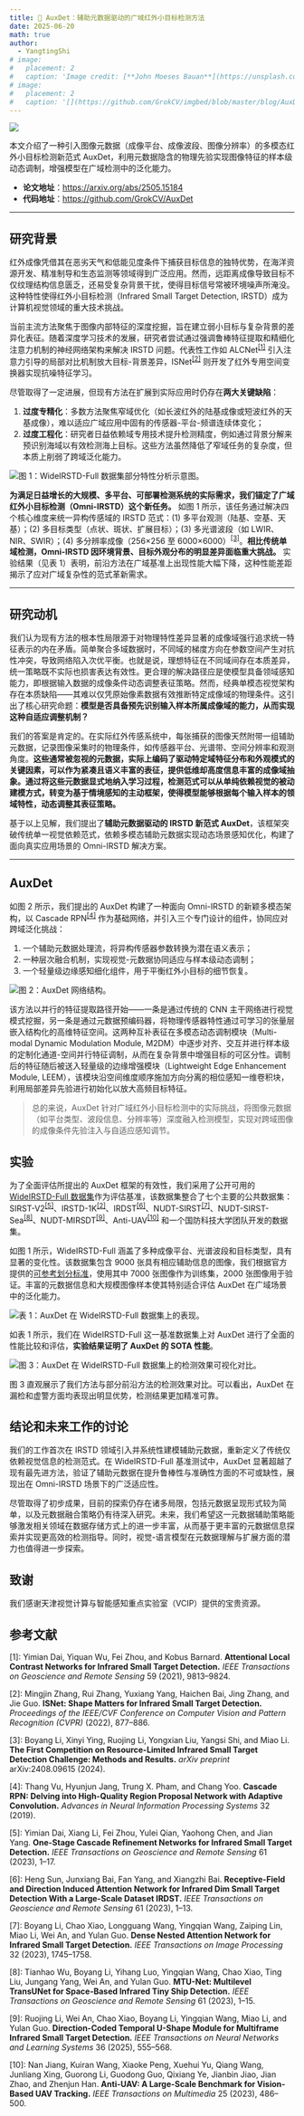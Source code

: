 ```yaml
---
title: 🎯 AuxDet：辅助元数据驱动的广域红外小目标检测方法
date: 2025-06-20
math: true
author: 
  - YangtingShi
# image:
#   placement: 2
#   caption: 'Image credit: [**John Moeses Bauan**](https://unsplash.com/photos/OGZtQF8iC0g)'
# image:
#   placement: 2
#   caption: '[](https://github.com/GrokCV/imgbed/blob/master/blog/AuxDet/author.png?raw=true)'
---
```


![](https://github.com/GrokCV/imgbed/blob/master/blog/AuxDet/author.png?raw=true)

本文介绍了一种引入图像元数据（成像平台、成像波段、图像分辨率）的多模态红外小目标检测新范式 AuxDet，利用元数据隐含的物理先验实现图像特征的样本级动态调制，增强模型在广域检测中的泛化能力。

- **论文地址**：<https://arxiv.org/abs/2505.15184>
- **代码地址**：<https://github.com/GrokCV/AuxDet>

------

## 研究背景  

红外成像凭借其在恶劣天气和低能见度条件下捕获目标信息的独特优势，在海洋资源开发、精准制导和生态监测等领域得到广泛应用。然而，远距离成像导致目标不仅纹理结构信息匮乏，还易受复杂背景干扰，使得目标信号常被环境噪声所淹没。这种特性使得红外小目标检测（Infrared Small Target Detection, IRSTD）成为计算机视觉领域的重大技术挑战。

当前主流方法聚焦于图像内部特征的深度挖掘，旨在建立弱小目标与复杂背景的差异化表征。随着深度学习技术的发展，研究者尝试通过强调鲁棒特征提取和精细化注意力机制的神经网络架构来解决 IRSTD 问题。代表性工作如 ALCNet<sup>[[1]](#ref1)</sup> 引入注意力引导的局部对比机制放大目标-背景差异，ISNet<sup>[[2]](#ref2)</sup> 则开发了红外专用空间变换器实现抗噪特征学习。

尽管取得了一定进展，但现有方法在扩展到实际应用时仍存在**两大关键缺陷**：

1. **过度专精化**：多数方法聚焦窄域优化（如长波红外的陆基成像或短波红外的天基成像），难以适应广域应用中固有的传感器-平台-频谱连续体变化；
2. **过度工程化**：研究者日益依赖域专用技术提升检测精度，例如通过背景分解来预识别海域以有效检测海上目标。这些方法虽然降低了窄域任务的复杂度，但本质上削弱了跨域泛化能力。

![图 1：WideIRSTD-Full 数据集部分特性分析示意图。](https://github.com/GrokCV/imgbed/blob/master/blog/AuxDet/dataset.jpg?raw=true)

**为满足日益增长的大规模、多平台、可部署检测系统的实际需求，我们锚定了广域红外小目标检测（Omni-IRSTD）这个新任务。** 如图 1 所示，该任务通过解决四个核心维度来统一异构传感域的 IRSTD 范式：(1) 多平台观测（陆基、空基、天基）；(2) 多目标类型（点状、斑状、扩展目标）；(3) 多光谱波段（如 LWIR、NIR、SWIR）；(4) 多分辨率成像（256×256 至 6000×6000）<sup>[[3]](#ref3)</sup>。**相比传统单域检测，Omni-IRSTD 因环境背景、目标外观分布的明显差异面临重大挑战。** 实验结果（见表 1）表明，前沿方法在广域基准上出现性能大幅下降，这种性能差距揭示了应对广域复杂性的范式革新需求。

------

## 研究动机

我们认为现有方法的根本性局限源于对物理特性差异显著的成像域强行追求统一特征表示的内在矛盾。简单聚合多域数据时，不同域的梯度方向在参数空间产生对抗性冲突，导致网络陷入次优平衡。也就是说，理想特征在不同域间存在本质差异，统一策略既不实际也损害表达有效性。更合理的解决路径应是使模型具备领域感知能力，即根据输入数据的成像条件动态调整表征策略。然而，经典单模态视觉架构存在本质缺陷——其难以仅凭原始像素数据有效推断特定成像域的物理条件。这引出了核心研究命题：**模型是否具备预先识别输入样本所属成像域的能力，从而实现这种自适应调整机制？**

我们的答案是肯定的。在实际红外传感系统中，每张捕获的图像天然附带一组辅助元数据，记录图像采集时的物理条件，如传感器平台、光谱带、空间分辨率和观测角度。**这些通常被忽视的元数据，实际上编码了驱动特定域特征分布和外观模式的关键因素，可以作为紧凑且语义丰富的表征，提供低维却高度信息丰富的成像域抽象。通过将这些元数据显式地纳入学习过程，检测范式可以从单纯依赖视觉的被动建模方式，转变为基于情境感知的主动框架，使得模型能够根据每个输入样本的领域特性，动态调整其表征策略。**

基于以上见解，我们提出了**辅助元数据驱动的 IRSTD 新范式 AuxDet**，该框架突破传统单一视觉依赖范式，依赖多模态辅助元数据实现动态场景感知优化，构建了面向真实应用场景的 Omni-IRSTD 解决方案。

------

## AuxDet

如图 2 所示，我们提出的 AuxDet 构建了一种面向 Omni-IRSTD 的新颖多模态架构，以 Cascade RPN<sup>[[4]](#ref4)</sup> 作为基础网络，并引入三个专门设计的组件，协同应对跨域泛化挑战：

1. 一个辅助元数据处理流，将异构传感器参数转换为潜在语义表示；
2. 一种层次融合机制，实现视觉-元数据协同适应与样本级动态调制；
3. 一个轻量级边缘感知细化组件，用于平衡红外小目标的细节恢复。

![图 2：AuxDet 网络结构。](https://github.com/GrokCV/imgbed/blob/master/blog/AuxDet/AuxDet.png?raw=true)

该方法以并行的特征提取路径开始——一条是通过传统的 CNN 主干网络进行视觉模式挖掘，另一条是通过元数据预编码器，将物理传感器特性通过可学习的张量层嵌入结构化的高维特征空间。这两种互补表征在多模态动态调制模块（Multi-modal Dynamic Modulation Module, M2DM）中逐步对齐、交互并进行样本级的定制化通道-空间并行特征调制，从而在复杂背景中增强目标的可区分性。调制后的特征随后被送入轻量级的边缘增强模块（Lightweight Edge Enhancement Module, LEEM），该模块沿空间维度顺序施加方向分离的相位感知一维卷积块，利用局部差异先验进行初始化以放大高频目标特征。

> 总的来说，AuxDet 针对广域红外小目标检测中的实际挑战，将图像元数据（如平台类型、波段信息、分辨率等）深度融入检测模型，实现对跨域图像的成像条件先验注入与自适应感知调节。

## 实验 

为了全面评估所提出的 AuxDet 框架的有效性，我们采用了公开可用的 [WideIRSTD-Full 数据集](https://github.com/XinyiYing/WideIRSTD-Dataset)作为评估基准，该数据集整合了七个主要的公共数据集：SIRST-V2<sup>[[5]](#ref5)</sup>、IRSTD-1K<sup>[[2]](#ref2)</sup>、IRDST<sup>[[6]](#ref6)</sup>、NUDT-SIRST<sup>[[7]](#ref7)</sup>、NUDT-SIRST-Sea<sup>[[8]](#ref8)</sup>、NUDT-MIRSDT<sup>[[9]](#ref9)</sup>、Anti-UAV<sup>[[10]](#ref10)</sup> 和一个国防科技大学团队开发的数据集。

如图 1 所示，WideIRSTD-Full 涵盖了多种成像平台、光谱波段和目标类型，具有显著的变化性。该数据集包含 9000 张具有相应辅助信息的图像，我们根据官方提供的[可参考划分标准](https://github.com/YeRen123455/ICPR-Track2-LightWeight/tree/main/dataset/ICPR_Track2/70_20)，使用其中 7000 张图像作为训练集，2000 张图像用于验证。丰富的元数据信息和大规模图像样本使其特别适合评估 AuxDet 在广域场景中的泛化能力。

![表 1：AuxDet 在 WideIRSTD-Full 数据集上的表现。](https://github.com/GrokCV/imgbed/blob/master/blog/AuxDet/comparision.png?raw=true)

如表 1 所示，我们在 WideIRSTD-Full 这一基准数据集上对 AuxDet 进行了全面的性能比较和评估，**实验结果证明了 AuxDet 的 SOTA 性能**。

![图 3：AuxDet 在 WideIRSTD-Full 数据集上的检测效果可视化对比。](https://github.com/GrokCV/imgbed/blob/master/blog/AuxDet/bbox.jpg?raw=true)

图 3 直观展示了我们方法与部分前沿方法的检测效果对比。可以看出，AuxDet 在漏检和虚警方面均表现出明显优势，检测结果更加精准可靠。

## 结论和未来工作的讨论

我们的工作首次在 IRSTD 领域引入并系统性建模辅助元数据，重新定义了传统仅依赖视觉信息的检测范式。在 WideIRSTD-Full 基准测试中，AuxDet 显著超越了现有最先进方法，验证了辅助元数据在提升鲁棒性与准确性方面的不可或缺性，展现出在 Omni-IRSTD 场景下的广泛适应性。

尽管取得了初步成果，目前的探索仍存在诸多局限，包括元数据呈现形式较为简单，以及元数据融合策略仍有待深入研究。未来，我们希望这一元数据辅助策略能够激发相关领域在数据存储方式上的进一步丰富，从而基于更丰富的元数据信息探索并实现更高效的检测指导。同时，视觉-语言模型在元数据理解与扩展方面的潜力也值得进一步探索。

## 致谢  

我们感谢天津视觉计算与智能感知重点实验室（VCIP）提供的宝贵资源。  

## 参考文献  

<a name="ref1">[1]</a>: Yimian Dai, Yiquan Wu, Fei Zhou, and Kobus Barnard. **Attentional Local Contrast Networks for Infrared Small Target Detection.** *IEEE Transactions on Geoscience and Remote Sensing* 59 (2021), 9813–9824.

<a name="ref2">[2]</a>: Mingjin Zhang, Rui Zhang, Yuxiang Yang, Haichen Bai, Jing Zhang, and Jie Guo. **ISNet: Shape Matters for Infrared Small Target Detection.** *Proceedings of the IEEE/CVF Conference on Computer Vision and Pattern Recognition (CVPR)* (2022), 877–886.

<a name="ref3">[3]</a>: Boyang Li, Xinyi Ying, Ruojing Li, Yongxian Liu, Yangsi Shi, and Miao Li. **The First Competition on Resource-Limited Infrared Small Target Detection Challenge: Methods and Results.** *arXiv preprint* arXiv:2408.09615 (2024).

<a name="ref4">[4]</a>: Thang Vu, Hyunjun Jang, Trung X. Pham, and Chang Yoo. **Cascade RPN: Delving into High-Quality Region Proposal Network with Adaptive Convolution.** *Advances in Neural Information Processing Systems* 32 (2019).

<a name="ref5">[5]</a>: Yimian Dai, Xiang Li, Fei Zhou, Yulei Qian, Yaohong Chen, and Jian Yang. **One-Stage Cascade Refinement Networks for Infrared Small Target Detection.** *IEEE Transactions on Geoscience and Remote Sensing* 61 (2023), 1–17.

<a name="ref6">[6]</a>: Heng Sun, Junxiang Bai, Fan Yang, and Xiangzhi Bai. **Receptive-Field and Direction Induced Attention Network for Infrared Dim Small Target Detection With a Large-Scale Dataset IRDST.** *IEEE Transactions on Geoscience and Remote Sensing* 61 (2023), 1–13.

<a name="ref7">[7]</a>: Boyang Li, Chao Xiao, Longguang Wang, Yingqian Wang, Zaiping Lin, Miao Li, Wei An, and Yulan Guo. **Dense Nested Attention Network for Infrared Small Target Detection.** *IEEE Transactions on Image Processing* 32 (2023), 1745–1758.

<a name="ref8">[8]</a>: Tianhao Wu, Boyang Li, Yihang Luo, Yingqian Wang, Chao Xiao, Ting Liu, Jungang Yang, Wei An, and Yulan Guo. **MTU-Net: Multilevel TransUNet for Space-Based Infrared Tiny Ship Detection.** *IEEE Transactions on Geoscience and Remote Sensing* 61 (2023), 1–15.

<a name="ref9">[9]</a>: Ruojing Li, Wei An, Chao Xiao, Boyang Li, Yingqian Wang, Miao Li, and Yulan Guo. **Direction-Coded Temporal U-Shape Module for Multiframe Infrared Small Target Detection.** *IEEE Transactions on Neural Networks and Learning Systems* 36 (2025), 555–568.

<a name="ref10">[10]</a>: Nan Jiang, Kuiran Wang, Xiaoke Peng, Xuehui Yu, Qiang Wang, Junliang Xing, Guorong Li, Guodong Guo, Qixiang Ye, Jianbin Jiao, Jian Zhao, and Zhenjun Han. **Anti-UAV: A Large-Scale Benchmark for Vision-Based UAV Tracking.** *IEEE Transactions on Multimedia* 25 (2023), 486–500.